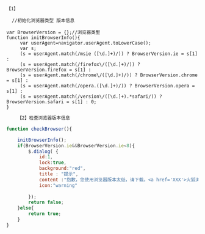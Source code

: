

	【1】
	
	  //初始化浏览器类型 版本信息
	
	var BrowserVersion = {};//浏览器类型
	function initBrowserInfo(){
		 var userAgent=navigator.userAgent.toLowerCase();
	     var s;
	     (s = userAgent.match(/msie ([\d.]+)/)) ? BrowserVersion.ie = s[1] :
	     (s = userAgent.match(/firefox\/([\d.]+)/)) ? BrowserVersion.firefox = s[1] :
	     (s = userAgent.match(/chrome\/([\d.]+)/)) ? BrowserVersion.chrome = s[1] :
	     (s = userAgent.match(/opera.([\d.]+)/)) ? BrowserVersion.opera = s[1] :
	     (s = userAgent.match(/version\/([\d.]+).*safari/)) ? BrowserVersion.safari = s[1] : 0;
	}

```javascript
	【2】检查浏览器版本信息

function checkBrowser(){

	initBrowserInfo();
	if(BrowserVersion.ie&&BrowserVersion.ie<8){
		$.dialog( {
			id:1,
			lock:true,
			background:"red",
			title : "提示",
			content :"抱歉，您使用浏览器版本太低，请下载。<a href='XXX'>火狐浏览器</a>",
			icon:"warning"
		
		});
		return false;
	}else{
		return true;
	}
}
```

